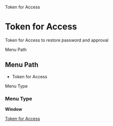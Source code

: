 
Token for Access
# Token for Access


Token for Access to restore password and approval

Menu Path
## Menu Path



- Token for Access

Menu Type
### Menu Type

**Window**


[Token for Access](functional-guide/window/window-token-for-access.md)